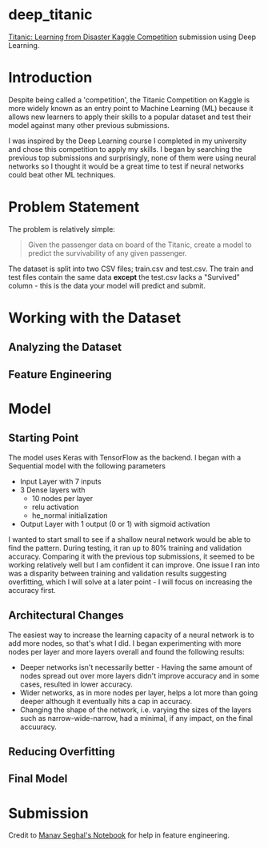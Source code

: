 # deep_titanic
[Titanic: Learning from Disaster Kaggle Competition](https://www.kaggle.com/c/titanic/overview) submission using Deep Learning.

# Introduction

Despite being called a 'competition', the Titanic Competition on Kaggle is more widely known as an entry point to Machine Learning (ML) because it allows new learners to apply their skills to a popular dataset and test their model against many other previous submissions.

I was inspired by the Deep Learning course I completed in my university and chose this competition to apply my skills. I began by searching the previous top submissions and surprisingly, none of them were using neural networks so I thought it would be a great time to test if neural networks could beat other ML techniques.

# Problem Statement

The problem is relatively simple: 

>Given the passenger data on board of the Titanic, create a model to predict the survivability of any given passenger. 

The dataset is split into two CSV files; train.csv and test.csv. The train and test files contain the same data **except** the test.csv lacks a "Survived" column - this is the data your model will predict and submit.

# Working with the Dataset

## Analyzing the Dataset



## Feature Engineering

# Model

## Starting Point

The model uses Keras with TensorFlow as the backend. I began with a Sequential model with the following parameters

- Input Layer with 7 inputs
- 3 Dense layers with
  - 10 nodes per layer
  - relu activation 
  - he_normal initialization
- Output Layer with 1 output (0 or 1) with sigmoid activation

I wanted to start small to see if a shallow neural network would be able to find the pattern. During testing, it ran up to 80% training and validation accuracy. Comparing it with the previous top submissions, it seemed to be working relatively well but I am confident it can improve. One issue I ran into was a disparity between training and validation results suggesting overfitting, which I will solve at a later point - I will focus on increasing the accuracy first.

## Architectural Changes

The easiest way to increase the learning capacity of a neural network is to add more nodes, so that's what I did. I began experimenting with more nodes per layer and more layers overall and found the following results:

- Deeper networks isn't necessarily better - Having the same amount of nodes spread out over more layers didn't improve accuracy and in some cases, resulted in lower accuracy.
- Wider networks, as in more nodes per layer, helps a lot more than going deeper although it eventually hits a cap in accuracy.
- Changing the shape of the network, i.e. varying the sizes of the layers such as narrow-wide-narrow, had a minimal, if any impact, on the final accuuracy.


## Reducing Overfitting


## Final Model

# Submission

Credit to [Manav Seghal's Notebook](https://www.kaggle.com/startupsci/titanic-data-science-solutions) for help in feature engineering.
